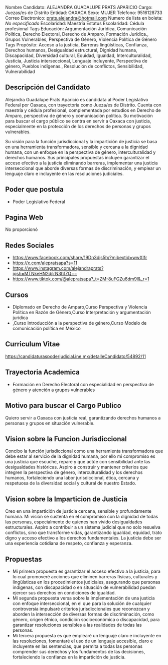 Nombre Candidato: ALEJANDRA GUADALUPE PRATS APARICIO
Cargo: Juezas/es de Distrito
Entidad: OAXACA
Sexo: MUJER
Telefono: 9516128733
Correo Electronico: prats.alejandra@hotmail.com
Numero de lista en boleta: *No especificado*
Escolaridad: Maestría
Estatus Escolaridad: Cédula profesional
Tags Educación: Argumentación Jurídica, Comunicación Política, Derecho Electoral, Derecho de Amparo, Formación Jurídica., Grupos Vulnerables, Perspectiva de Género, Violencia Política de Género
Tags Propósito: Acceso a la justicia, Barreras lingüísticas, Confianza, Derechos humanos, Desigualdad estructural, Dignidad humana, Discapacidad, Diversidad cultural, Equidad, Igualdad, Interculturalidad, Justicia, Justicia interseccional, Lenguaje incluyente, Perspectiva de género, Pueblos indígenas., Resolución de conflictos, Sensibilidad, Vulnerabilidad


## Descripción del Candidato 

Alejandra Guadalupe Prats Aparicio es candidata al Poder Legislativo Federal por Oaxaca, con trayectoria como Jueza/es de Distrito. Cuenta con maestría y cédula profesional, complementada por estudios en Derecho de Amparo, perspectiva de género y comunicación política. Su motivación para buscar el cargo público se centra en servir a Oaxaca con justicia, especialmente en la protección de los derechos de personas y grupos vulnerables.

Su visión para la función jurisdiccional y la impartición de justicia se basa en una herramienta transformadora, sensible y cercana a la dignidad humana, con un enfoque en la perspectiva de género, interculturalidad y derechos humanos. Sus principales propuestas incluyen garantizar el acceso efectivo a la justicia eliminando barreras, implementar una justicia interseccional que aborde diversas formas de discriminación, y emplear un lenguaje claro e incluyente en las resoluciones judiciales.


## Poder que postula

- Poder Legislativo Federal


## Pagina Web

No proporcionó


## Redes Sociales

- https://www.facebook.com/share/19Dn3djs5h/?mibextid=wwXIfr
- https://x.com/alepratsapa?s=11
- https://www.instagram.com/alejandraprats?igsh=MTNkeHN2djlrN3h1ZQ==
- https://www.tiktok.com/@alepratsapa?_t=ZM-8uFGZu6dm9l&_r=1


## Cursos

- Diplomado en Derecho de Amparo,Curso Perspectiva y Violencia Política en Razón de Género,Curso Interpretación y argumentación jurídica
- ,Curso Introducción a la perspectiva de género,Curso Modelo de comunicación política en México


## Curriculum Vitae

https://candidaturaspoderjudicial.ine.mx/detalleCandidato/54892/11


## Trayectoria Academica

- Formación en Derecho Electoral con especialidad en perspectiva de género y atención a grupos vulnerables


## Motivo para buscar el Cargo Publico

Quiero servir a Oaxaca con justicia real, garantizando derechos humanos a personas y grupos en situación vulnerable.


## Vision sobre la Funcion Jurisdiccional

Concibo la función jurisdiccional como una herramienta transformadora que debe estar al servicio de la dignidad humana, por ello mi compromiso es una justicia que escuche, repare y que actúe con sensibilidad ante las desigualdades históricas. Aspiro a construir y mantener criterios que integren la perspectiva de género, interculturalidad y los derechos humanos, fortaleciendo una labor jurisdiccional, ética, cercana y respetuosa de la diversidad social y cultural de nuestro Estado.


## Vision sobre la Imparticion de Justicia

Creo en una impartición de justicia cercana, sensible y profundamente humana. Mi visión se sustenta en el compromiso con la dignidad de todas las personas, especialmente de quienes han vivido desigualdades estructurales. Aspiro a contribuir a un sistema judicial que no solo resuelva conflictos, sino que transforme vidas, garantizando igualdad, equidad, trato digno y acceso efectivo a los derechos fundamentales. La justicia debe ser una experiencia cotidiana de respeto, confianza y esperanza.


## Propuestas

- Mi primera propuesta es garantizar el acceso efectivo a la justicia, para lo cual promoveré acciones que eliminen barreras físicas, culturales y lingüísticas en los procedimientos judiciales, asegurando que personas indígenas, con discapacidad o en situación de vulnerabilidad puedan ejercer sus derechos en condiciones de igualdad.
- Mi segunda propuesta versa sobre la implementación de una justicia con enfoque interseccional, en el que para la solución de cualquier controversia impulsaré criterios jurisdiccionales que reconozcan y aborden la intersección de diversas formas de discriminación, como género, origen étnico, condición socioeconómica o discapacidad, para garantizar resoluciones sensibles a las realidades de todas las personas.
- Mi tercera propuesta es que emplearé un lenguaje claro e incluyente en las resoluciones, fomentaré el uso de un lenguaje accesible, claro e incluyente en las sentencias, que permita a todas las personas comprender sus derechos y los fundamentos de las decisiones, fortaleciendo la confianza en la impartición de justicia.

